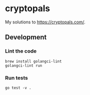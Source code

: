 # cryptopals

My solutions to https://cryptopals.com/.

## Development

### Lint the code

```shell
brew install golangci-lint
golangci-lint run
```

### Run tests

```shell
go test -v .
```
